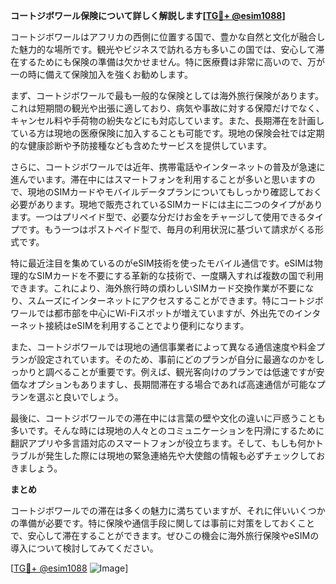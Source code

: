 **コートジボワール保険について詳しく解説します[[TG💪+ @esim1088](https://t.me/s/esim1088)]**

コートジボワールはアフリカの西側に位置する国で、豊かな自然と文化が融合した魅力的な場所です。観光やビジネスで訪れる方も多いこの国では、安心して滞在するためにも保険の準備は欠かせません。特に医療費は非常に高いので、万が一の時に備えて保険加入を強くお勧めします。

まず、コートジボワールで最も一般的な保険としては海外旅行保険があります。これは短期間の観光や出張に適しており、病気や事故に対する保障だけでなく、キャンセル料や手荷物の紛失などにも対応しています。また、長期滞在を計画している方は現地の医療保険に加入することも可能です。現地の保険会社では定期的な健康診断や予防接種なども含めたサービスを提供しています。

さらに、コートジボワールでは近年、携帯電話やインターネットの普及が急速に進んでいます。滞在中にはスマートフォンを利用することが多いと思いますので、現地のSIMカードやモバイルデータプランについてもしっかり確認しておく必要があります。現地で販売されているSIMカードには主に二つのタイプがあります。一つはプリペイド型で、必要な分だけお金をチャージして使用できるタイプです。もう一つはポストペイド型で、毎月の利用状況に基づいて請求がくる形式です。

特に最近注目を集めているのがeSIM技術を使ったモバイル通信です。eSIMは物理的なSIMカードを不要にする革新的な技術で、一度購入すれば複数の国で利用できます。これにより、海外旅行時の煩わしいSIMカード交換作業が不要になり、スムーズにインターネットにアクセスすることができます。特にコートジボワールでは都市部を中心にWi-Fiスポットが増えていますが、外出先でのインターネット接続はeSIMを利用することでより便利になります。

また、コートジボワールでは現地の通信事業者によって異なる通信速度や料金プランが設定されています。そのため、事前にどのプランが自分に最適なのかをしっかりと調べることが重要です。例えば、観光客向けのプランでは低速ですが安価なオプションもありますし、長期間滞在する場合であれば高速通信が可能なプランを選ぶと良いでしょう。

最後に、コートジボワールでの滞在中には言葉の壁や文化の違いに戸惑うことも多いです。そんな時には現地の人々とのコミュニケーションを円滑にするために翻訳アプリや多言語対応のスマートフォンが役立ちます。そして、もしも何かトラブルが発生した際には現地の緊急連絡先や大使館の情報も必ずチェックしておきましょう。

**まとめ**

コートジボワールでの滞在は多くの魅力に満ちていますが、それに伴いいくつかの準備が必要です。特に保険や通信手段に関しては事前に対策をしておくことで、安心して滞在することができます。ぜひこの機会に海外旅行保険やeSIMの導入について検討してみてください。

[[TG💪+ @esim1088](https://t.me/s/esim1088) ![Image](https://i.postimg.cc/Y0z9fWf4/image.png)]